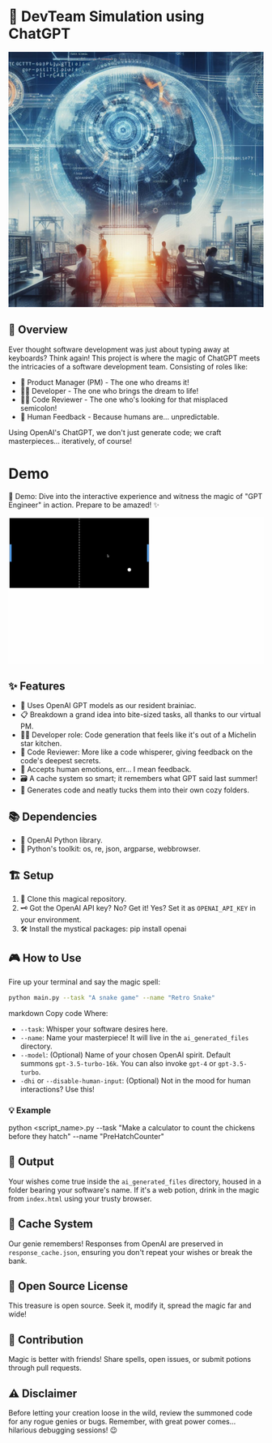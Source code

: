 # 🚀 DevTeam Simulation using ChatGPT

![Logo](res/logo.jpeg)

## 🎯 Overview

Ever thought software development was just about typing away at keyboards? Think again! This project is where the magic of ChatGPT meets the intricacies of a software development team. Consisting of roles like:

- 🧠 Product Manager (PM) - The one who dreams it!
- 👩‍💻 Developer - The one who brings the dream to life!
- 🕵️‍♂️ Code Reviewer - The one who's looking for that misplaced semicolon!
- 🤔 Human Feedback - Because humans are... unpredictable.

Using OpenAI's ChatGPT, we don't just generate code; we craft masterpieces... iteratively, of course!

# Demo
🎥 Demo: Dive into the interactive experience and witness the magic of "GPT Engineer" in action. Prepare to be amazed! ✨

[![Watch the video](res/video-thumbnail.png)](https://youtu.be/gpQ95e6maEs)


## ✨ Features

- 💬 Uses OpenAI GPT models as our resident brainiac.
- 📋 Breakdown a grand idea into bite-sized tasks, all thanks to our virtual PM.
- 🧑‍🍳 Developer role: Code generation that feels like it's out of a Michelin star kitchen.
- 📝 Code Reviewer: More like a code whisperer, giving feedback on the code's deepest secrets.
- 👥 Accepts human emotions, err... I mean feedback.
- 🗃 A cache system so smart; it remembers what GPT said last summer!
- 📁 Generates code and neatly tucks them into their own cozy folders.

## 📚 Dependencies

- 🤖 OpenAI Python library.
- 🔧 Python's toolkit: os, re, json, argparse, webbrowser.

## 🏗 Setup

1. 📂 Clone this magical repository.
2. 🗝 Got the OpenAI API key? No? Get it! Yes? Set it as `OPENAI_API_KEY` in your environment.
3. 🛠 Install the mystical packages:
pip install openai

## 🎮 How to Use

Fire up your terminal and say the magic spell:

```bash
python main.py --task "A snake game" --name "Retro Snake"
```

markdown
Copy code
Where:
- `--task`: Whisper your software desires here.
- `--name`: Name your masterpiece! It will live in the `ai_generated_files` directory.
- `--model`: (Optional) Name of your chosen OpenAI spirit. Default summons `gpt-3.5-turbo-16k`. You can also invoke `gpt-4` or `gpt-3.5-turbo`.
- `-dhi` or `--disable-human-input`: (Optional) Not in the mood for human interactions? Use this!

### 💡 Example
python <script_name>.py --task "Make a calculator to count the chickens before they hatch" --name "PreHatchCounter"

## 🎁 Output

Your wishes come true inside the `ai_generated_files` directory, housed in a folder bearing your software's name. If it's a web potion, drink in the magic from `index.html` using your trusty browser.

## 🧠 Cache System

Our genie remembers! Responses from OpenAI are preserved in `response_cache.json`, ensuring you don't repeat your wishes or break the bank.

## 📜 Open Source License

This treasure is open source. Seek it, modify it, spread the magic far and wide!

## 💬 Contribution

Magic is better with friends! Share spells, open issues, or submit potions through pull requests.

## ⚠️ Disclaimer

Before letting your creation loose in the wild, review the summoned code for any rogue genies or bugs. Remember, with great power comes... hilarious debugging sessions! 😉